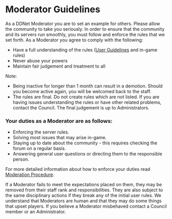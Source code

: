 # Moderator Guidelines

As a DDNet Moderator you are to set an example for others. Please allow the community to take you seriously. In order to ensure that the community and its servers run smoothly, you must follow and enforce the rules that we set forth. As a Moderator you agree to comply with the following:
- Have a full understanding of the rules ([User Guidelines](https://forum.ddnet.tw/viewtopic.php?f=3&t=2199) and in-game rules)
- Never abuse your powers
- Maintain fair judgement and treatment to all

Note:
- Being inactive for longer than 1 month can result in a demotion. Should you become active again, you will be welcomed back to the staff.
- The rules are final. Do not create rules which are not listed. If you are having issues understanding the rules or have other related problems, contact the Council. The final judgement is up to Administrators.

### Your duties as a Moderator are as follows:
- Enforcing the server rules.
- Solving most issues that may arise in-game.
- Staying up to date about the community - this requires checking the forum on a regular basis.
- Answering general user questions or directing them to the responsible person.

For more detailed information about how to enforce your duties read [Moderation Procedure](https://github.com/ddnet/ddnet-rules/blob/master/Moderation%20Procedure.md).

If a Moderator fails to meet the expectations placed on them, they may be removed from their staff rank and responsibilities. They are also subject to the same disciplinary actions if they break any of the initial user rules.
We understand that Moderators are human and that they may do some things that upset players. If you believe a Moderator misbehaved contact a Council member or an Administrator.
